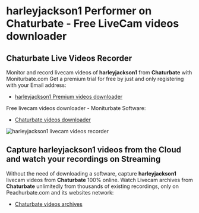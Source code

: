 # harleyjackson1 Performer on Chaturbate - Free LiveCam videos downloader

## Chaturbate Live Videos Recorder

Monitor and record livecam videos of **harleyjackson1** from **Chaturbate** with Moniturbate.com
Get a premium trial for free by just and only registering with your Email address:
* [harleyjackson1 Premium videos downloader](https://moniturbate.com/request-demo-licence-key.html)

Free livecam videos downloader - Moniturbate Software:
* [Chaturbate videos downloader](https://moniturbate.com/moniturbate-download-software.html)

![harleyjackson1 livecam videos recorder](https://peachurnet.com/templates/moniturbate-software.png)


## Capture harleyjackson1 videos from the Cloud and watch your recordings on Streaming

Without the need of downloading a software, capture **harleyjackson1** livecam videos from **Chaturbate** 100% online.
Watch Livecam archives from **Chaturbate** unlimitedly from thousands of existing recordings, only on Peachurbate.com and its websites network:
* [Chaturbate videos archives](https://peachurnet.com/)
